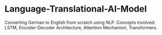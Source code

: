 # Language-Translational-AI-Model
Converting German to English from scratch using NLP. Concepts involved: LSTM, Encoder-Decoder Architecture, Attention Mechanism, Transformers.

